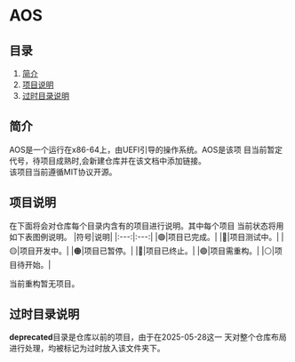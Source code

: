 # AOS

## 目录
1. [简介](#简介)
2. [项目说明](#项目说明)
3. [过时目录说明](#过时目录说明)

## 简介
AOS是一个运行在x86-64上，由UEFI引导的操作系统。AOS是该项
目当前暂定代号，待项目成熟时,会新建仓库并在该文档中添加链接。  
该项目当前遵循MIT协议开源。  

## 项目说明
在下面将会对仓库每个目录内含有的项目进行说明。其中每个项目
当前状态将用如下表图例说明。
|符号|说明|
|:---:|:---:|
|🟢|项目已完成。|
|🔵|项目测试中。|
|🟡|项目开发中。|
|🟠|项目已暂停。|
|🔴|项目已终止。|
|🟣|项目需重构。|
|⚪|项目待开始。|

当前重构暂无项目。  

## 过时目录说明
**deprecated**目录是仓库以前的项目，由于在2025-05-28这一
天对整个仓库布局进行处理，均被标记为过时放入该文件夹下。